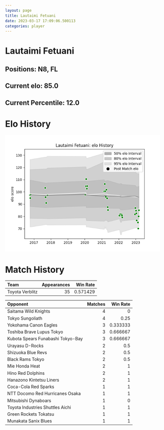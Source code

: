 ```yaml
---  
layout: page  
title: Lautaimi Fetuani  
date: 2023-03-17 17:09:06.500113  
categories: player  
---
```

# Lautaimi Fetuani

## Positions: N8, FL

## Current elo: 85.0

## Current Percentile: 12.0

# Elo History


![elo history](history_LautaimiFetuani.png)
# Match History


| Team            |   Appearances |   Win Rate |
|:----------------|--------------:|-----------:|
| Toyota Verblitz |            35 |   0.571429 |

| Opponent                          |   Matches |   Win Rate |
|:----------------------------------|----------:|-----------:|
| Saitama Wild Knights              |         4 |   0        |
| Tokyo Sungoliath                  |         4 |   0.25     |
| Yokohama Canon Eagles             |         3 |   0.333333 |
| Toshiba Brave Lupus Tokyo         |         3 |   0.666667 |
| Kubota Spears Funabashi Tokyo-Bay |         3 |   0.666667 |
| Urayasu D-Rocks                   |         2 |   0.5      |
| Shizuoka Blue Revs                |         2 |   0.5      |
| Black Rams Tokyo                  |         2 |   0.5      |
| Mie Honda Heat                    |         2 |   1        |
| Hino Red Dolphins                 |         2 |   1        |
| Hanazono Kintetsu Liners          |         2 |   1        |
| Coca-Cola Red Sparks              |         1 |   1        |
| NTT Docomo Red Hurricanes Osaka   |         1 |   1        |
| Mitsubishi Dynaboars              |         1 |   0        |
| Toyota Industries Shuttles Aichi  |         1 |   1        |
| Green Rockets Tokatsu             |         1 |   1        |
| Munakata Sanix Blues              |         1 |   1        |